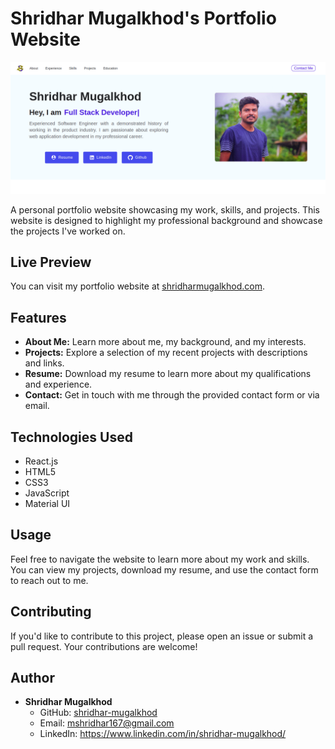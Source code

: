 # Shridhar Mugalkhod's Portfolio Website

![Portfolio Preview](src/images/Portfolio.gif)

A personal portfolio website showcasing my work, skills, and projects. This website is designed to highlight my professional background and showcase the projects I've worked on.

## Live Preview

You can visit my portfolio website at [shridharmugalkhod.com](https://shridhar-mugalkhod.github.io/portfolio/).

## Features

- **About Me:** Learn more about me, my background, and my interests.
- **Projects:** Explore a selection of my recent projects with descriptions and links.
- **Resume:** Download my resume to learn more about my qualifications and experience.
- **Contact:** Get in touch with me through the provided contact form or via email.

## Technologies Used

- React.js
- HTML5
- CSS3
- JavaScript
- Material UI

## Usage

Feel free to navigate the website to learn more about my work and skills. You can view my projects, download my resume, and use the contact form to reach out to me.

## Contributing

If you'd like to contribute to this project, please open an issue or submit a pull request. Your contributions are welcome!

## Author

- **Shridhar Mugalkhod**
  - GitHub: [shridhar-mugalkhod](https://github.com/shridhar-mugalkhod)
  - Email: mshridhar167@gmail.com
  - LinkedIn: https://www.linkedin.com/in/shridhar-mugalkhod/
